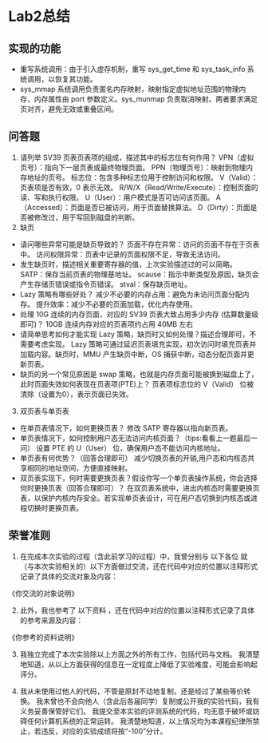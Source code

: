 # Lab2总结

## 实现的功能
- 重写系统调用：由于引入虚存机制，重写 sys_get_time 和 sys_task_info 系统调用，以恢复其功能。
- sys_mmap 系统调用负责匿名内存映射，映射指定虚拟地址范围的物理内存，内存属性由 port 参数定义。sys_munmap 负责取消映射。两者要求满足页对齐，避免无效或重叠区间。

## 问答题
1. 请列举 SV39 页表页表项的组成，描述其中的标志位有何作用？
VPN（虚拟页号）：指向下一层页表或最终物理页面。
PPN（物理页号）：映射到物理内存地址的页号。
标志位：包含多种标志位用于控制访问和权限。
V（Valid）：页表项是否有效，0 表示无效。
R/W/X（Read/Write/Execute）：控制页面的读、写和执行权限。
U（User）：用户模式是否可访问该页面。
A（Accessed）：页面是否已被访问，用于页面替换算法。
D（Dirty）：页面是否被修改过，用于写回到磁盘的判断。
2. 缺页
- 请问哪些异常可能是缺页导致的？
页面不存在异常：访问的页面不存在于页表中。
访问权限异常：页表中记录的页面权限不足，导致无法访问。
- 发生缺页时，描述相关重要寄存器的值，上次实验描述过的可以简略。
SATP：保存当前页表的物理基地址。
scause：指示中断类型及原因，缺页会产生存储页错误或指令页错误。
stval：保存缺页地址。
- Lazy 策略有哪些好处？
减少不必要的内存占用：避免为未访问页面分配内存。
提升效率：减少不必要的页面加载，优化内存使用。
- 处理 10G 连续的内存页面，对应的 SV39 页表大致占用多少内存 (估算数量级即可)？
10GB 连续内存对应的页表项约占用 40MB 左右
- 请简单思考如何才能实现 Lazy 策略，缺页时又如何处理？描述合理即可，不需要考虑实现。
Lazy 策略可通过延迟页表填充实现，初次访问时填充页表并加载内容。缺页时，MMU 产生缺页中断，OS 捕获中断，动态分配页面并更新页表。
- 缺页的另一个常见原因是 swap 策略，也就是内存页面可能被换到磁盘上了，此时页面失效如何表现在页表项(PTE)上？
页表项标志位的 V（Valid） 位被清除（设置为0），表示页面已失效。
3. 双页表与单页表
- 在单页表情况下，如何更换页表？
修改 SATP 寄存器以指向新页表。
- 单页表情况下，如何控制用户态无法访问内核页面？（tips:看看上一题最后一问）
设置 PTE 的 U（User） 位，确保用户态不能访问内核地址。
- 单页表有何优势？（回答合理即可）
减少切换页表的开销,用户态和内核态共享相同的地址空间，方便直接映射。
- 双页表实现下，何时需要更换页表？假设你写一个单页表操作系统，你会选择何时更换页表（回答合理即可）？
在双页表系统中，进出内核态时需要更换页表，以保护内核内存安全。若实现单页表设计，可在用户态切换到内核态或进程切换时更换页表。

## 荣誉准则
1. 在完成本次实验的过程（含此前学习的过程）中，我曾分别与 以下各位 就（与本次实验相关的）以下方面做过交流，还在代码中对应的位置以注释形式记录了具体的交流对象及内容：

《你交流的对象说明》

2. 此外，我也参考了 以下资料 ，还在代码中对应的位置以注释形式记录了具体的参考来源及内容：

《你参考的资料说明》

3. 我独立完成了本次实验除以上方面之外的所有工作，包括代码与文档。 我清楚地知道，从以上方面获得的信息在一定程度上降低了实验难度，可能会影响起评分。

4. 我从未使用过他人的代码，不管是原封不动地复制，还是经过了某些等价转换。 我未曾也不会向他人（含此后各届同学）复制或公开我的实验代码，我有义务妥善保管好它们。 我提交至本实验的评测系统的代码，均无意于破坏或妨碍任何计算机系统的正常运转。 我清楚地知道，以上情况均为本课程纪律所禁止，若违反，对应的实验成绩将按“-100”分计。
